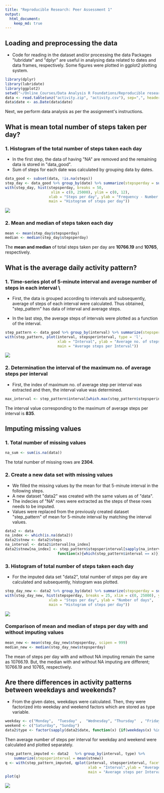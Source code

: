 ```yaml
---
title: "Reproducible Research: Peer Assessment 1"
output: 
  html_document:
    keep_md: true
---
```




## Loading and preprocessing the data
- Code for reading in the dataset and/or processing the data
Packages "lubridate"  and "dplyr" are useful in analysing data related to dates and data frames, respectively. Some figures were plotted in ggplot2 plotting system. 


```r
library(dplyr)
library(lubridate)
library(ggplot2)
setwd("~/Online_Courses/Data Analysis R Foundations/Reproducible research/Project 1/RepData_PeerAssessment1")
data <- read.table(unz("activity.zip", "activity.csv"), sep=",", header = TRUE)
data$date <- as.Date(data$date)
```

Next, we perform data analysis as per the assignment's instructions. 



## What is mean total number of steps taken per day?

### 1. Histogram of the total number of steps taken each day
- In the first step, the data of having "NA" are removed and the remaining data is stored in "data_good".
- Sum of steps for each date was calculated by grouping data by dates. 

```r
data_good <- subset(data, !is.na(steps))
step_day <- data_good %>% group_by(date) %>% summarize(stepsperday = sum(steps))
with(step_day, hist(stepsperday, breaks = 50, 
                     xlim = c(0, 25000), ylim = c(0, 12),
                    xlab = "Steps per day", ylab = "Frequency - Number of days", 
                    main = "Histogram of steps per day"))
```

<img src="PA1_template_files/figure-html/unnamed-chunk-2-1.png" style="display: block; margin: auto;" />

### 2. Mean and median of steps taken each day

```r
mean <- mean(step_day$stepsperday)
median <- median(step_day$stepsperday)
```
The **mean and median** of total steps taken per day are **10766.19** and **10765**, respectively.


## What is the average daily activity pattern?

### 1. Time-series plot of 5-minute interval and average number of steps in each interval \

- First, the data is grouped according to intervals and subsequently, average of steps of each interval were calculated. Thus obtained, "step_pattern" has data of interval and average steps.
<!-- - In the next step, intervals were converted into time series by using function strptime. -->
- In the last step, the average steps of intervals were plotted as a function of the interval.  


```r
step_pattern <- data_good %>% group_by(interval) %>% summarize(stepsperinterval = mean(steps))
with(step_pattern, plot(interval, stepsperinterval, type = 'l', 
                        xlab = "Interval", ylab = "Average no. of steps", 
                        main = "Average steps per Interval"))
```

<img src="PA1_template_files/figure-html/unnamed-chunk-4-1.png" style="display: block; margin: auto;" />

### 2. Determination the interval of the maximum no. of average steps per interval 
- First, the index of maximum no. of average step per interval was extracted and then, the interval value was determined. 

```r
max_interval <- step_pattern$interval[which.max(step_pattern$stepsperinterval)]
```
The interval value corresponding to the maximum of average steps per interval is **835**.

## Imputing missing values
### 1. Total number of missing values

```r
na_sum <- sum(is.na(data))
```
The total number of missing rows are **2304**.

### 2. Create a new data set with missing values
- We filled the missing values by the mean for that 5-minute interval in the following steps.
- A new dataset "data2" was created with the same values as of "data".
- The indecies of "NA" rows were extracted as the steps of these rows needs to be imputed.
- Values were replaced from the previously created dataset "step_pattern" of mean for 5-minute interval by matching the interval values. 


```r
data2 <- data
na_index <- which(is.na(data2))
data2$stnew <- data2$steps 
na_interval <- data2$interval[na_index]
data2$stnew[na_index] <- step_pattern$stepsperinterval[sapply(na_interval, 
                        function(x){which(step_pattern$interval == x)})]
```

### 3. Histogram of total number of steps taken each day
- For the imputed data set "data2", total number of steps per day are calculated and subsequently, histogram was plotted.


```r
step_day_new <- data2 %>% group_by(date) %>% summarize(stepsperday = sum(stnew))
with(step_day_new, hist(stepsperday, breaks = 25, xlim = c(0, 25000), ylim = c(0,20),
                    xlab = "Steps per day", ylab = "Number of days", 
                    main = "Histogram of steps per day"))
```

<img src="PA1_template_files/figure-html/unnamed-chunk-8-1.png" style="display: block; margin: auto;" />

### Comparison of mean and median of steps per day with and without imputing values


```r
mean_new <- mean(step_day_new$stepsperday, scipen = 999)
median_new <- median(step_day_new$stepsperday)
```
The mean of steps per day with and without NA imputing remain the same as 10766.19. But, the median with and without NA imputing are different; 10766.19 and 10765, respectively.

## Are there differences in activity patterns between weekdays and weekends?
- From the given dates, weekdays were calculated. Then, they were factorized into weekday and weekend factors which are stored as type variable. 

```r
weekday <- c("Monday",  "Tuesday" ,  "Wednesday", "Thursday"  , "Friday" )
weekend <- c("Saturday", "Sunday")
data2$type <- factor(sapply(data2$date, function(x) {if(weekdays(x) %in% weekday) "Weekday" else "Weekend"}))
```


Then average number of steps per interval for weekday and weekend were calculated and plotted separately. 

```r
step_pattern_imputed <- data2   %>% group_by(interval, type) %>% 
    summarize(stepsperinterval = mean(stnew))
q <- with(step_pattern_imputed, qplot(interval, stepsperinterval, facets = type~., 
                                      xlab = "Interval",ylab = "Average no. of steps", 
                                      main = "Average steps per Interval", geom = "path"))
plot(q)
```

<img src="PA1_template_files/figure-html/unnamed-chunk-11-1.png" style="display: block; margin: auto;" />
